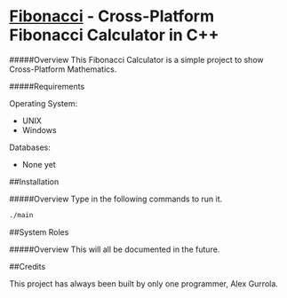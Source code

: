 [Fibonacci](https://github.com/alexgurrola/fibonacci) - Cross-Platform Fibonacci Calculator in C++
=====

#####Overview
This Fibonacci Calculator is a simple project to show Cross-Platform Mathematics.


#####Requirements

Operating System:

* UNIX
* Windows

Databases:

* None yet

##Installation

#####Overview
Type in the following commands to run it.

```sh
./main
```

##System Roles

#####Overview
This will all be documented in the future.

##Credits

This project has always been built by only one programmer, Alex Gurrola.
